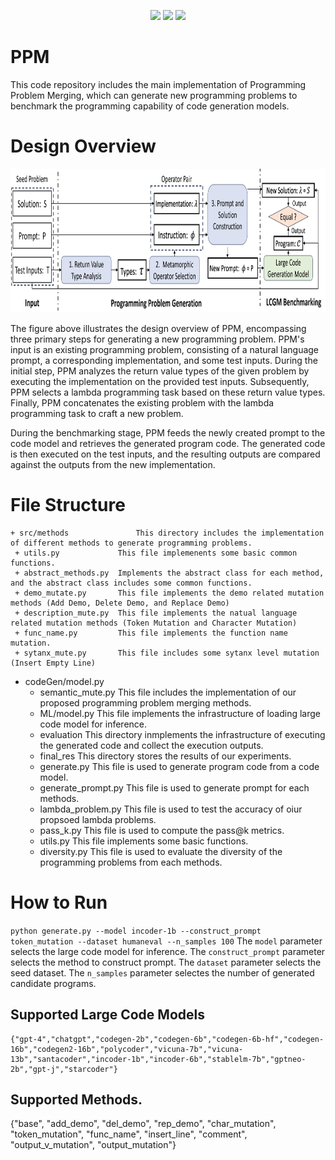 <p align="center">
 <a href="https://github.com/anonymousGithub2022/main/LICENSE"><img src="https://img.shields.io/github/license/anonymousGithub2022/DyCL"></a>
 <a href="https://github.com/anonymousGithub2022/main/LICENSE"><img src="https://img.shields.io/pypi/pyversions/tvm"></a>
 <a href="https://github.com/anonymousGithub2022/main/LICENSE"><img src="https://img.shields.io/github/languages/code-size/anonymousGithub2022/DyCL"></a>
</p>



# PPM
This code repository includes the main implementation of Programming Problem Merging, which can generate new programming problems to benchmark the programming capability of code generation models.

# Design Overview
<div  align="center">    
 <img src="https://github.com/anonymousGithub2022/PPM/blob/main/fig/PPM-overview.jpg" width="680" height="230" alt="Design Overview"/><br/>
</div>   

The figure above illustrates the design overview of PPM, encompassing three primary steps for generating a new programming problem. PPM's input is an existing programming problem, consisting of a natural language prompt, a corresponding implementation, and some test inputs. During the initial step, PPM analyzes the return value types of the given problem by executing the implementation on the provided test inputs. Subsequently, PPM selects a lambda programming task based on these return value types. Finally, PPM concatenates the existing problem with the lambda programming task to craft a new problem.

During the benchmarking stage, PPM feeds the newly created prompt to the code model and retrieves the generated program code. The generated code is then executed on the test inputs, and the resulting outputs are compared against the outputs from the new implementation.


# File Structure
    + src/methods               This directory includes the implementation of different methods to generate programming problems.
     + utils.py             This file implemenents some basic common functions.
     + abstract_methods.py  Implements the abstract class for each method, and the abstract class includes some common functions.
     + demo_mutate.py       This file implements the demo related mutation methods (Add Demo, Delete Demo, and Replace Demo)
     + description_mute.py  This file implements the natual language related mutation methods (Token Mutation and Character Mutation)
     + func_name.py         This file implements the function name mutation.
     + sytanx_mute.py       This file includes some sytanx level mutation (Insert Empty Line)
  + codeGen/model.py
     + semantic_mute.py     This file includes the implementation of our proposed programming problem merging methods.
    + ML/model.py               This file implements the infrastructure of loading large code model for inference.
    + evaluation                This directory inmplements the  infrastructure of executing the generated code and collect the execution outputs.
    + final_res                 This directory stores the results of our experiments.
    + generate.py               This file is used to generate program code from a code model.
    + generate_prompt.py        This file is used to generate prompt for each methods.
    + lambda_problem.py         This file is used to test the accuracy of oiur propsoed lambda problems.
    + pass_k.py                 This file is used to compute the pass@k metrics.
    + utils.py                  This file implements some basic functions.
    + diversity.py              This file is used to evaluate the diversity of the programming problems from each methods.
    
 
# How to Run
 ``python generate.py --model incoder-1b --construct_prompt token_mutation --dataset humaneval --n_samples 100``
   The `model` parameter selects the large code model for inference.
   The `construct_prompt` parameter selects the method to construct prompt. 
   The `dataset` parameter selects the seed dataset.
   The `n_samples` parameter selectes the number of generated candidate programs.
 
## Supported Large Code Models
    {"gpt-4","chatgpt","codegen-2b","codegen-6b","codegen-6b-hf","codegen-16b","codegen2-16b","polycoder","vicuna-7b","vicuna-13b","santacoder","incoder-1b","incoder-6b","stablelm-7b","gptneo-2b","gpt-j","starcoder"}

## Supported Methods.
 {"base", "add_demo", "del_demo", "rep_demo", "char_mutation", "token_mutation", "func_name", "insert_line", "comment", "output_v_mutation", "output_mutation"}
